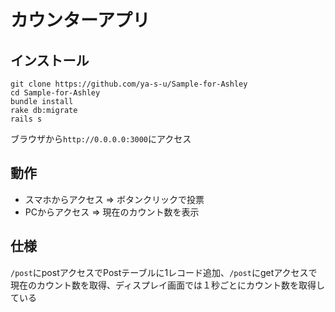 # カウンターアプリ

## インストール
```
git clone https://github.com/ya-s-u/Sample-for-Ashley
cd Sample-for-Ashley
bundle install 
rake db:migrate
rails s
```
ブラウザから``http://0.0.0.0:3000``にアクセス

## 動作
- スマホからアクセス => ボタンクリックで投票
- PCからアクセス => 現在のカウント数を表示

## 仕様
``/post``にpostアクセスでPostテーブルに1レコード追加、``/post``にgetアクセスで現在のカウント数を取得、ディスプレイ画面では１秒ごとにカウント数を取得している
